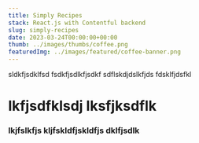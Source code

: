 ```yaml
---
title: Simply Recipes
stack: React.js with Contentful backend
slug: simply-recipes
date: 2023-03-24T00:00:00+00:00
thumb: ../images/thumbs/coffee.png
featuredImg: ../images/featured/coffee-banner.png
---
```


sldkfjsdklfsd
fsdkfjsdlkfjsdkf
sdflskdjdslkfjds
fdsklfjdsfkl
# lkfjsdfklsdj lksfjksdflk 

### lkjfslkfjs kljfskldfjskldfjs dklfjsdlk